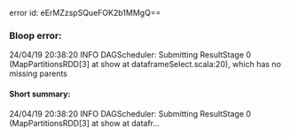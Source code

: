 error id: eErMZzspSQueFOK2b1MMgQ==
### Bloop error:

24/04/19 20:38:20 INFO DAGScheduler: Submitting ResultStage 0 (MapPartitionsRDD[3] at show at dataframeSelect.scala:20), which has no missing parents
#### Short summary: 

24/04/19 20:38:20 INFO DAGScheduler: Submitting ResultStage 0 (MapPartitionsRDD[3] at show at datafr...